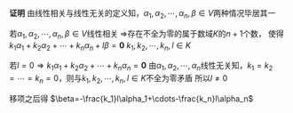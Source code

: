 **证明**
由线性相关与线性无关的定义知，$\alpha_1,\alpha_2,\cdots,\alpha_n,\beta\in V$两种情况毕居其一

若$\alpha_1,\alpha_2,\cdots,\alpha_n,\beta\in V$线性相关
$\Rightarrow$存在不全为零的属于数域$K$的$n+1$个数，
使得$k_1\alpha_1+k_2\alpha_2+\cdots+k_n\alpha_n+l\beta=\mathbf0$
$k_1,k_2,\cdots,k_n,l\in K$

若$l=0\Rightarrow k_1\alpha_1+k_2\alpha_2+\cdots+k_n\alpha_n=\mathbf0$
由$\alpha_1,\alpha_2,\cdots,\alpha_n$线性无关知，$k_1=k_2=\cdots=k_n=0$，则与$k_1,k_2,\cdots,k_n,l\in K$不全为零矛盾
所以$l\neq0$

移项之后得 $\beta=-\frac{k_1}l\alpha_1+\cdots-\frac{k_n}l\alpha_n$